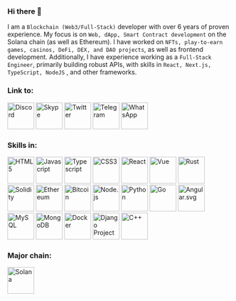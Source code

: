 ### Hi there 👋

I am a ``` Blockchain (Web3/Full-Stack) ``` developer with over 6 years of proven experience. My focus is on ``` Web, dApp, Smart Contract development ``` on the Solana chain (as well as Ethereum). I have worked on ``` NFTs, play-to-earn games, casinos, DeFi, DEX, and DAO projects ```, as well as frontend development. Additionally, I have experience working as a ``` Full-Stack Engineer ```, primarily building robust APIs, with skills in ``` React, Next.js, TypeScript, NodeJS ``` , and other frameworks.

### Link to:
<a href = "https://discord.com/channels/@user/1169601798970036317"><img src="https://edent.github.io/SuperTinyIcons/images/svg/discord.svg" width="60" title="Discord"></a>
<a href = "https://web.skype.com/8:live:.cid.27aeb1981557f74c?inviteId=yG5gKNXqR69e&correlationId=d1e155b3-f289-4269-b589-b4a9c6b75bd6"><img src="https://edent.github.io/SuperTinyIcons/images/svg/skype.svg" width="60" title="Skype"></a>
<a href = "https://twitter.com/sol_maxi_dev"><img src="https://edent.github.io/SuperTinyIcons/images/svg/twitter.svg" width="60" title="Twitter"></a>
<a href = "https://t.me/HarmoniTechTeam"><img src="https://edent.github.io/SuperTinyIcons/images/svg/telegram.svg" width="60" title="Telegram"></a>
<a href = "https://wa.me/13137423660"><img src="https://edent.github.io/SuperTinyIcons/images/svg/whatsapp.svg" width="60" title="WhatsApp"></a>
### Skills in:
<a href = "#"><img src="https://edent.github.io/SuperTinyIcons/images/svg/html5.svg" width="60" title="HTML5"></a>
<a href = "#"><img src="https://edent.github.io/SuperTinyIcons/images/svg/javascript.svg" width="60" title="Javascript"></a>
<a href = "#"><img src="https://edent.github.io/SuperTinyIcons/images/svg/typescript.svg" width="60" title="Typescript"></a>
<a href = "#"><img src="https://edent.github.io/SuperTinyIcons/images/svg/css3.svg" width="60" title="CSS3"></a>
<a href = "#"><img src="https://edent.github.io/SuperTinyIcons/images/svg/react.svg" width="60" title="React"></a>
<a href = "#"><img src="https://edent.github.io/SuperTinyIcons/images/svg/vue.svg" width="60" title="Vue"></a>
<a href = "#"><img src="https://edent.github.io/SuperTinyIcons/images/svg/rust.svg" width="60" title="Rust"></a>
<a href = "#"><img src="https://edent.github.io/SuperTinyIcons/images/svg/solidity.svg" width="60" title="Solidity"></a>
<a href = "#"><img src="https://edent.github.io/SuperTinyIcons/images/svg/ethereum.svg" width="60" title="Ethereum"></a>
<a href = "#"><img src="https://edent.github.io/SuperTinyIcons/images/svg/bitcoin.svg" width="60" title="Bitcoin"></a>
<a href = "#"><img src="https://edent.github.io/SuperTinyIcons/images/svg/nodejs.svg" width="60" title="Node.js"></a>
<a href = "#"><img src="https://edent.github.io/SuperTinyIcons/images/svg/python.svg" width="60" title="Python"></a>
<a href = "#"><img src="https://edent.github.io/SuperTinyIcons/images/svg/go.svg" width="60" title="Go"></a>
<a href = "#"><img src="https://edent.github.io/SuperTinyIcons/images/svg/angular.svg" width="60" title="Angular.svg"></a>
<a href = "#"><img src="https://edent.github.io/SuperTinyIcons/images/svg/mysql.svg" width="60" title="MySQL"></a>
<a href = "#"><img src="https://edent.github.io/SuperTinyIcons/images/svg/mongodb.svg" width="60" title="MongoDB"></a>
<a href = "#"><img src="https://edent.github.io/SuperTinyIcons/images/svg/docker.svg" width="60" title="Docker"></a>
<a href = "#"><img src="https://edent.github.io/SuperTinyIcons/images/svg/djangoproject.svg" width="60" title="Django Project"></a>
<a href = "#"><img src="https://edent.github.io/SuperTinyIcons/images/svg/cplusplus.svg" width="60" title="C++"></a>
### Major chain:
<a href = "#"><img src="https://camo.githubusercontent.com/bb5fb828a63292e68a53977854a258e04976ed0b334cb705767d968c6231bb2a/68747470733a2f2f7365656b6c6f676f2e636f6d2f696d616765732f532f736f6c616e612d736f6c2d6c6f676f2d313238323841443233442d7365656b6c6f676f2e636f6d2e706e673f763d363337393434343438383930303030303030" width="60" title="Solana"></a>
